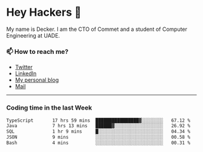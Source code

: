 # Hey Hackers 👋

My name is Decker. I am the CTO of Commet and a student of Computer Engineering at UADE.

### 📫 How to reach me?
- [Twitter](https://x.com/0xDecker) 
- [LinkedIn](https://www.linkedin.com/in/decker-urbano/) 
- [My personal blog](http://decker.sh) 
- [Mail](mailto:me@decker.sh)

---

### Coding time in the last Week

<!--START_SECTION:waka-->

```txt
TypeScript       17 hrs 59 mins  ████████████████▓░░░░░░░░   67.12 %
Java             7 hrs 13 mins   ██████▓░░░░░░░░░░░░░░░░░░   26.92 %
SQL              1 hr 9 mins     █░░░░░░░░░░░░░░░░░░░░░░░░   04.34 %
JSON             9 mins          ░░░░░░░░░░░░░░░░░░░░░░░░░   00.58 %
Bash             4 mins          ░░░░░░░░░░░░░░░░░░░░░░░░░   00.31 %
```

<!--END_SECTION:waka-->
